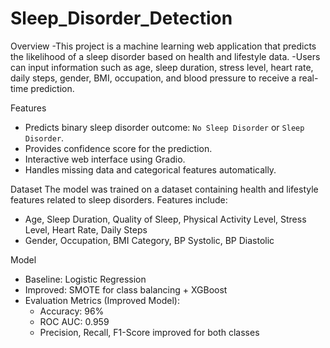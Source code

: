 # Sleep_Disorder_Detection
Overview
-This project is a machine learning web application that predicts the likelihood of a sleep disorder based on health and lifestyle data. -Users can input information such as age, sleep duration, stress level, heart rate, daily steps, gender, BMI, occupation, and blood pressure to receive a real-time prediction.

Features
- Predicts binary sleep disorder outcome: `No Sleep Disorder` or `Sleep Disorder`.
- Provides confidence score for the prediction.
- Interactive web interface using Gradio.
- Handles missing data and categorical features automatically.

Dataset
The model was trained on a dataset containing health and lifestyle features related to sleep disorders. Features include:
- Age, Sleep Duration, Quality of Sleep, Physical Activity Level, Stress Level, Heart Rate, Daily Steps
- Gender, Occupation, BMI Category, BP Systolic, BP Diastolic

Model
- Baseline: Logistic Regression
- Improved: SMOTE for class balancing + XGBoost
- Evaluation Metrics (Improved Model):
  - Accuracy: 96%
  - ROC AUC: 0.959
  - Precision, Recall, F1-Score improved for both classes


